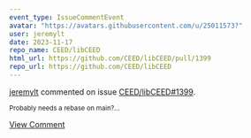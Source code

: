 ```yaml
---
event_type: IssueCommentEvent
avatar: "https://avatars.githubusercontent.com/u/25011573?"
user: jeremylt
date: 2023-11-17
repo_name: CEED/libCEED
html_url: https://github.com/CEED/libCEED/pull/1399
repo_url: https://github.com/CEED/libCEED
---
```


<a href='https://github.com/jeremylt' target='_blank'>jeremylt</a> commented on issue <a href='https://github.com/CEED/libCEED/pull/1399' target='_blank'>CEED/libCEED#1399</a>.

<small>Probably needs a rebase on main?...</small>

<a href='https://github.com/CEED/libCEED/pull/1399' target='_blank'>View Comment</a>